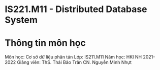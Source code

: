 # IS221.M11 - Distributed Database System


# Thông tin môn học
Môn học: Cơ sở dữ liệu phân tán
Lớp: IS211.M11
Năm học: HKI NH 2021-2022
Giảng viên:
ThS. Thái Bảo Trân
CN. Nguyễn Minh Nhựt


